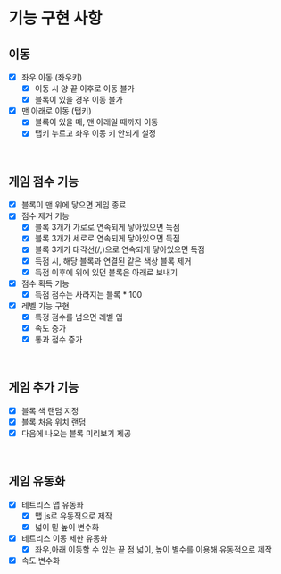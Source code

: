# 기능 구현 사항

## 이동
- [x] 좌우 이동 (좌우키)
  - [x] 이동 시 양 끝 이후로 이동 불가
  - [x] 블록이 있을 경우 이동 불가
- [x] 맨 아래로 이동 (탭키)
  - [x] 블록이 있을 때, 맨 아래일 때까지 이동
  - [x] 탭키 누르고 좌우 이동 키 안되게 설정
<br>

## 게임 점수 기능
- [x] 블록이 맨 위에 닿으면 게임 종료
- [x] 점수 제거 기능
    - [x] 블록 3개가 가로로 연속되게 닿아있으면 득점
    - [x] 블록 3개가 세로로 연속되게 닿아있으면 득점
    - [x] 블록 3개가 대각선(/,\)으로 연속되게 닿아있으면 득점
    - [x] 득점 시, 해당 블록과 연결된 같은 색상 블록 제거
    - [x] 득점 이후에 위에 있던 블록은 아래로 보내기
- [x] 점수 획득 기능
  - [x] 득점 점수는 사라지는 블록 * 100
- [x] 레벨 기능 구현
  - [x] 특정 점수를 넘으면 레벨 업 
  - [x] 속도 증가
  - [x] 통과 점수 증가
<br>

## 게임 추가 기능
- [x] 블록 색 랜덤 지정
- [x] 블록 처음 위치 랜덤
- [x] 다음에 나오는 블록 미리보기 제공
<br>

## 게임 유동화
- [x] 테트리스 맵 유동화
    - [x] 맵 js로 유동적으로 제작
    - [x] 넓이 밑 높이 변수화
- [x] 테트리스 이동 제한 유동화
    - [x] 좌우,아래 이동할 수 있는 끝 점 넓이, 높이 별수를 이용해 유동적으로 제작
- [x] 속도 변수화
